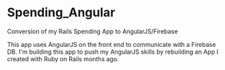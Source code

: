 Spending_Angular
================

Conversion of my Rails Spending App to AngularJS/Firebase


This app uses AngularJS on the front end to communicate with a Firebase DB. I'm building this app to push my 
AngularJS skills by rebuilding an App I created with Ruby on Rails months ago.
